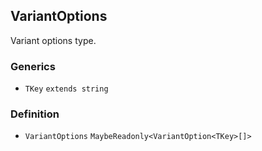 VariantOptions
--------------

Variant options type.

### Generics

*   `TKey` `extends string`

### Definition

*   `VariantOptions` `MaybeReadonly<VariantOption<TKey>[]>`